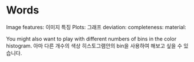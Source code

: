 # Words
Image features: 이미지 특징
Plots: 그래프
deviation:
completeness:
material:

You might also want to play with different numbers of bins in the color histogram. 
아마 다른 개수의 색상 히스토그램안의 bin을 사용하여 해보고 싶을 수 있습니다.

